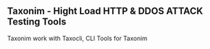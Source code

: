 ## Taxonim - Hight Load HTTP & DDOS  ATTACK Testing Tools






<p>Taxonim work with Taxocli, CLI Tools for Taxonim</p>